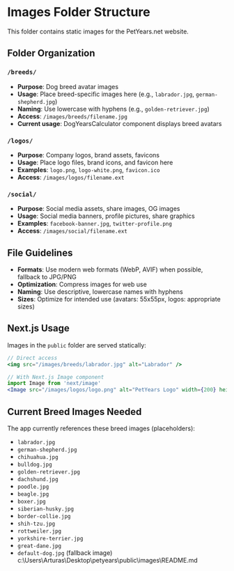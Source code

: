 # Images Folder Structure

This folder contains static images for the PetYears.net website.

## Folder Organization

### `/breeds/`
- **Purpose**: Dog breed avatar images
- **Usage**: Place breed-specific images here (e.g., `labrador.jpg`, `german-shepherd.jpg`)
- **Naming**: Use lowercase with hyphens (e.g., `golden-retriever.jpg`)
- **Access**: `/images/breeds/filename.jpg`
- **Current usage**: DogYearsCalculator component displays breed avatars

### `/logos/`
- **Purpose**: Company logos, brand assets, favicons
- **Usage**: Place logo files, brand icons, and favicon here
- **Examples**: `logo.png`, `logo-white.png`, `favicon.ico`
- **Access**: `/images/logos/filename.ext`

### `/social/`
- **Purpose**: Social media assets, share images, OG images
- **Usage**: Social media banners, profile pictures, share graphics
- **Examples**: `facebook-banner.jpg`, `twitter-profile.png`
- **Access**: `/images/social/filename.ext`

## File Guidelines

- **Formats**: Use modern web formats (WebP, AVIF) when possible, fallback to JPG/PNG
- **Optimization**: Compress images for web use
- **Naming**: Use descriptive, lowercase names with hyphens
- **Sizes**: Optimize for intended use (avatars: 55x55px, logos: appropriate sizes)

## Next.js Usage

Images in the `public` folder are served statically:
```jsx
// Direct access
<img src="/images/breeds/labrador.jpg" alt="Labrador" />

// With Next.js Image component
import Image from 'next/image'
<Image src="/images/logos/logo.png" alt="PetYears Logo" width={200} height={60} />
```

## Current Breed Images Needed

The app currently references these breed images (placeholders):
- `labrador.jpg`
- `german-shepherd.jpg`
- `chihuahua.jpg`
- `bulldog.jpg`
- `golden-retriever.jpg`
- `dachshund.jpg`
- `poodle.jpg`
- `beagle.jpg`
- `boxer.jpg`
- `siberian-husky.jpg`
- `border-collie.jpg`
- `shih-tzu.jpg`
- `rottweiler.jpg`
- `yorkshire-terrier.jpg`
- `great-dane.jpg`
- `default-dog.jpg` (fallback image)</content>
<parameter name="filePath">c:\Users\Arturas\Desktop\petyears\public\images\README.md